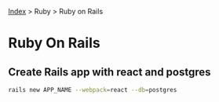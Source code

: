 [Index][home] > Ruby > Ruby on Rails

# Ruby On Rails

## Create Rails app with react and postgres
```bash
rails new APP_NAME --webpack=react --db=postgres
```


[home]: /dev-guide
